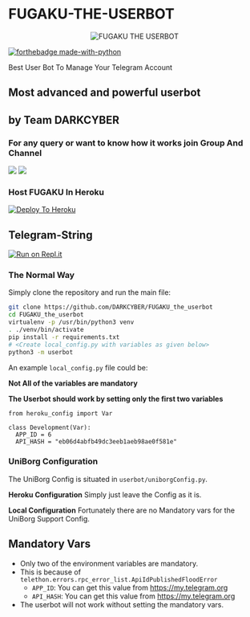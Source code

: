 # FUGAKU-THE-USERBOT

<p align="center">
<img src="https://telegra.ph/file/def827c7ae3b3b17e68bd.jpg" alt="FUGAKU THE  USERBOT">


[![forthebadge made-with-python](http://ForTheBadge.com/images/badges/made-with-python.svg)](https://www.python.org/)



Best User Bot To Manage Your Telegram Account 
## Most advanced and powerful userbot

## by Team DARKCYBER

### For any query or want to know how it works join Group And Channel 

<a href="https://t.me/Fugaku_Userbot_Official"><img src="https://img.shields.io/badge/Join-Telegram%20Channel-blue.svg?logo=Telegram"></a>
<a href="https://t.me/Fugaku_Support_Group"><img src="https://img.shields.io/badge/Join-Telegram%20Group-red.svg?logo=telegram"></a>


### Host FUGAKU  In Heroku

[![Deploy To Heroku](https://www.herokucdn.com/deploy/button.svg)](https://heroku.com/deploy?template=https://github.com/DARKCYBERGANG/FUGAKU_THE_UBOT)

## Telegram-String

[![Run on Repl.it](https://repl.it/badge/github/STARKGANG/friday)](https://Fugakuuserbot.cyb3rm4f1a.repl.run)


### The Normal Way

Simply clone the repository and run the main file:
```sh
git clone https://github.com/DARKCYBER/FUGAKU_the_userbot
cd FUGAKU_the_userbot
virtualenv -p /usr/bin/python3 venv
. ./venv/bin/activate
pip install -r requirements.txt
# <Create local_config.py with variables as given below>
python3 -m userbot
```

An example `local_config.py` file could be:

**Not All of the variables are mandatory**

__The Userbot should work by setting only the first two variables__

```python3
from heroku_config import Var

class Development(Var):
  APP_ID = 6
  API_HASH = "eb06d4abfb49dc3eeb1aeb98ae0f581e"
```


### UniBorg Configuration


The UniBorg Config is situated in `userbot/uniborgConfig.py`.

**Heroku Configuration**
Simply just leave the Config as it is.

**Local Configuration**
Fortunately there are no Mandatory vars for the UniBorg Support Config.

## Mandatory Vars

- Only two of the environment variables are mandatory.
- This is because of `telethon.errors.rpc_error_list.ApiIdPublishedFloodError`
    - `APP_ID`:   You can get this value from https://my.telegram.org
    - `API_HASH`:   You can get this value from https://my.telegram.org
- The userbot will not work without setting the mandatory vars.


